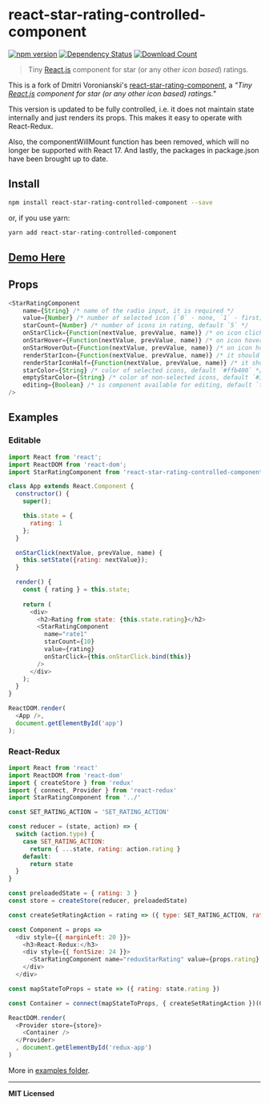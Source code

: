 # react-star-rating-controlled-component

[![npm version](http://https://www.npmjs.com/package/react-star-rating-controlled-component.svg)](https://www.npmjs.com/package/react-star-rating-controlled-component)
[![Dependency Status](http://david-dm.org/voronianski/react-star-rating-controlled-component.svg)](http://david-dm.org/voronianski/react-star-rating-controlled-component)
[![Download Count](http://img.shields.io/npm/dm/react-star-rating-controlled-component.svg?style=flat)](http://www.npmjs.com/package/react-star-rating-controlled-component)

> Tiny [React.js](https://facebook.github.io/react) component for star (or any other *icon based*) ratings.

This is a fork of Dmitri Voronianski's [react-star-rating-component](https://github.com/voronianski/react-star-rating-controlled-component), a *"Tiny [React.js](https://facebook.github.io/react) component for star (or any other *icon based*) ratings."*

This version is updated to be fully controlled, i.e. it does not maintain state internally and just renders its props. This makes it easy to operate with React-Redux. 

Also, the componentWillMount function has been removed, which will no longer be supported with React 17. And lastly, the packages in package.json have been brought up to date.

## Install

```bash
npm install react-star-rating-controlled-component --save
```

or, if you use yarn:

```bash
yarn add react-star-rating-controlled-component 
```

## [Demo Here](http://networkandsoftware.github.io/react-star-rating-controlled-component/example)


## Props

```javascript
<StarRatingComponent
    name={String} /* name of the radio input, it is required */
    value={Number} /* number of selected icon (`0` - none, `1` - first). *Also required* */
    starCount={Number} /* number of icons in rating, default `5` */
    onStarClick={Function(nextValue, prevValue, name)} /* on icon click handler */
    onStarHover={Function(nextValue, prevValue, name)} /* on icon hover handler */
    onStarHoverOut={Function(nextValue, prevValue, name)} /* on icon hover out handler */
    renderStarIcon={Function(nextValue, prevValue, name)} /* it should return string or react component */
    renderStarIconHalf={Function(nextValue, prevValue, name)} /* it should return string or react component */
    starColor={String} /* color of selected icons, default `#ffb400` */
    emptyStarColor={String} /* color of non-selected icons, default `#333` */
    editing={Boolean} /* is component available for editing, default `true` */
/>
```

## Examples

### Editable 

```javascript
import React from 'react';
import ReactDOM from 'react-dom';
import StarRatingComponent from 'react-star-rating-controlled-component';

class App extends React.Component {
  constructor() {
    super();

    this.state = {
      rating: 1
    };
  }

  onStarClick(nextValue, prevValue, name) {
    this.setState({rating: nextValue});
  }

  render() {
    const { rating } = this.state;
    
    return (                
      <div>
        <h2>Rating from state: {this.state.rating}</h2>
        <StarRatingComponent 
          name="rate1" 
          starCount={10}
          value={rating}
          onStarClick={this.onStarClick.bind(this)}
        />
      </div>
    );
  }
}

ReactDOM.render(
  <App />, 
  document.getElementById('app')
);
```

### React-Redux

```javascript
import React from 'react'
import ReactDOM from 'react-dom'
import { createStore } from 'redux'
import { connect, Provider } from 'react-redux'
import StarRatingComponent from '../'

const SET_RATING_ACTION = 'SET_RATING_ACTION'

const reducer = (state, action) => {
  switch (action.type) {
    case SET_RATING_ACTION:
      return { ...state, rating: action.rating }
    default:
      return state
  }
}

const preloadedState = { rating: 3 }
const store = createStore(reducer, preloadedState)

const createSetRatingAction = rating => ({ type: SET_RATING_ACTION, rating: rating })

const Component = props =>
  <div style={{ marginLeft: 20 }}>
    <h3>React-Redux:</h3>
    <div style={{ fontSize: 24 }}>
      <StarRatingComponent name="reduxStarRating" value={props.rating} onStarClick={props.createSetRatingAction} />
    </div>
  </div>

const mapStateToProps = state => ({ rating: state.rating })

const Container = connect(mapStateToProps, { createSetRatingAction })(Component)

ReactDOM.render(
  <Provider store={store}>
    <Container />
  </Provider>
  , document.getElementById('redux-app')
)
```

More in [examples folder](https://github.com/networkandsoftware/react-star-rating-controlled-component/tree/master/example).

---

**MIT Licensed**
